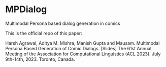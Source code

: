 # MPDialog
Multimodal Persona based dialog generation in comics

This is the official repo of this paper:

Harsh Agrawal, Aditya M. Mishra, Manish Gupta and Mausam. Multimodal Persona Based Generation of Comic Dialogs. [Slides] The 61st Annual Meeting of the Association for Computational Linguistics (ACL 2023). July 9th-14th, 2023. Toronto, Canada.
